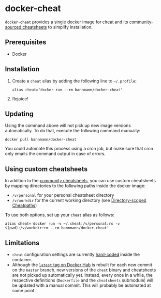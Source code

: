 docker-cheat
============

`docker-cheat` provides a single docker image for [cheat](https://github.com/cheat/cheat) and its
[community-sourced cheatsheets](https://github.com/cheat/cheatsheets) to simplify installation.


Prerequisites
-------------
- Docker


Installation
------------
1. Create a `cheat` alias by adding the following line to `~/.profile`:
    ```
    alias cheat='docker run --rm bannmann/docker-cheat'
    ```
2. Rejoice!


Updating
--------
Using the command above will not pick up new image versions automatically. To do that, execute the following command
manually:

```
docker pull bannmann/docker-cheat
```

You could automate this process using a cron job, but make sure that cron only emails the command output in case of
errors.


Using custom cheatsheets
------------------------

In addition to the [community cheatsheets](https://github.com/cheat/cheatsheets), you can use custom cheatsheets by
mapping directories to the following paths inside the docker image: 

 - `/v/personal` for your personal cheatsheet directory
 - `/v/workdir` for the current working directory (see
   [Directory-scoped Cheatpaths](https://github.com/cheat/cheat#directory-scoped-cheatpaths))

To use both options, set up your `cheat` alias as follows:
```
alias cheat='docker run -v ~/.cheat:/v/personal:ro -v $(pwd):/v/workdir:ro --rm bannmann/docker-cheat'
```


Limitations
-----------
- `cheat` configuration settings are currently [hard-coded](src/conf.yml) inside the container.
- Although the [`latest` tag on Docker Hub](https://hub.docker.com/r/bannmann/docker-cheat/tags) is rebuilt for each
  new commit on the `master` branch, new versions of the `cheat` binary and cheatsheets are not picked up
  automatically yet. Instead, every once in a while, the respective definitions (`Dockerfile` and the `cheatsheets`
  submodule) will be updated with a manual commit. This will probably be automated at some point.

